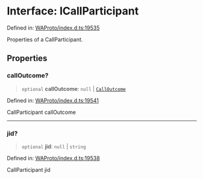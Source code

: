 # Interface: ICallParticipant

Defined in: [WAProto/index.d.ts:19535](https://github.com/Fokusdotid/Baileys/blob/c0c23ce3104b65dfcc64246c9ee8a49ef38993b5/WAProto/index.d.ts#L19535)

Properties of a CallParticipant.

## Properties

### callOutcome?

> `optional` **callOutcome**: `null` \| [`CallOutcome`](../enumerations/CallOutcome.md)

Defined in: [WAProto/index.d.ts:19541](https://github.com/Fokusdotid/Baileys/blob/c0c23ce3104b65dfcc64246c9ee8a49ef38993b5/WAProto/index.d.ts#L19541)

CallParticipant callOutcome

***

### jid?

> `optional` **jid**: `null` \| `string`

Defined in: [WAProto/index.d.ts:19538](https://github.com/Fokusdotid/Baileys/blob/c0c23ce3104b65dfcc64246c9ee8a49ef38993b5/WAProto/index.d.ts#L19538)

CallParticipant jid
